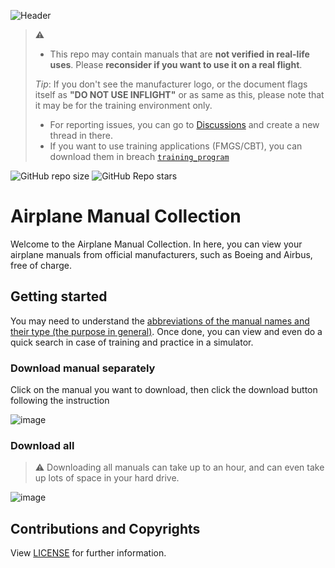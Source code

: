 ![Header](https://github.com/shiroinekotfs/airplane-manuals-collection/assets/115929530/81d80b91-f389-4e53-afc3-9b3b92e34db2)

> ⚠️
> * This repo may contain manuals that are **not verified in real-life uses**. Please **reconsider if you want to use it on a real flight**.
> 
> *Tip*: If you don't see the manufacturer logo, or the document flags itself as **"DO NOT USE INFLIGHT"** or as same as this, please note that it may be for the training environment only.
> * For reporting issues, you can go to [Discussions](https://github.com/shiroinekotfs/airplane-manuals-collection/discussions) and create a new  thread in there.
> * If you want to use training applications (FMGS/CBT), you can download them in breach [`training_program`](https://github.com/shiroinekotfs/airplane-manuals-collection/tree/training_program)

![GitHub repo size](https://img.shields.io/github/repo-size/shiroinekotfs/airplane-manuals-collection)
![GitHub Repo stars](https://img.shields.io/github/stars/shiroinekotfs/airplane-manuals-collection)

# Airplane Manual Collection

Welcome to the Airplane Manual Collection. In here, you can view your airplane manuals from official manufacturers, such as Boeing and Airbus, free of charge.

## Getting started

You may need to understand the [abbreviations of the manual names and their type (the purpose in general)](https://github.com/shiroinekotfs/airplane-manuals-collection/blob/master/Abbreviations%20Manuals.md). Once done, you can view and even do a quick search in case of training and practice in a simulator.

### Download manual separately

Click on the manual you want to download, then click the download button following the instruction

![image](https://github.com/shiroinekotfs/airplane-manuals-collection/assets/115929530/8363e8c5-a98e-4259-b33c-99ab42327eed)

### Download all

> ⚠️ Downloading all manuals can take up to an hour, and can even take up lots of space in your hard drive.

![image](https://github.com/shiroinekotfs/airplane-manuals-collection/assets/115929530/295d3eb3-3edf-4afb-a25f-8744c3c10d05)

## Contributions and Copyrights

View [LICENSE](https://github.com/shiroinekotfs/airplane-manuals-collection#) for further information.
